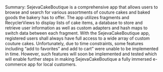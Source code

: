 Summary:
SejevaCakeBoutique is a comprehensive app that allows users to browse and search for various assortments of couture cakes and baked goods the bakery has to offer.
The app utilizes fragments and RecyclerViews to display lists of cake items, a database to store and retrieve user information as well as custom adapters and hash maps to switch data between each fragment.
With the SejevaCakeBoutique app, registered users shall always have full access to a wide array of custom couture cakes. Unfortunately, due to time constraints, 
some features including “add to favorites” and add to cart” were unable to be implemented in time. 
However, such features will soon be implemented and tested which will enable further steps in making SejevaCakeBoutique a fully immersed e-commerce app for local customers.
